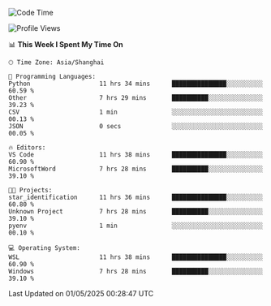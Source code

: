 <!--START_SECTION:waka-->
![Code Time](http://img.shields.io/badge/Code%20Time-2%2C735%20hrs%2056%20mins-blue)

![Profile Views](http://img.shields.io/badge/Profile%20Views-0-blue)

📊 **This Week I Spent My Time On** 

```text
🕑︎ Time Zone: Asia/Shanghai

💬 Programming Languages: 
Python                   11 hrs 34 mins      ███████████████░░░░░░░░░░   60.59 % 
Other                    7 hrs 29 mins       ██████████░░░░░░░░░░░░░░░   39.23 % 
CSV                      1 min               ░░░░░░░░░░░░░░░░░░░░░░░░░   00.13 % 
JSON                     0 secs              ░░░░░░░░░░░░░░░░░░░░░░░░░   00.05 % 

🔥 Editors: 
VS Code                  11 hrs 38 mins      ███████████████░░░░░░░░░░   60.90 % 
MicrosoftWord            7 hrs 28 mins       ██████████░░░░░░░░░░░░░░░   39.10 % 

🐱‍💻 Projects: 
star_identification      11 hrs 36 mins      ███████████████░░░░░░░░░░   60.80 % 
Unknown Project          7 hrs 28 mins       ██████████░░░░░░░░░░░░░░░   39.10 % 
pyenv                    1 min               ░░░░░░░░░░░░░░░░░░░░░░░░░   00.10 % 

💻 Operating System: 
WSL                      11 hrs 38 mins      ███████████████░░░░░░░░░░   60.90 % 
Windows                  7 hrs 28 mins       ██████████░░░░░░░░░░░░░░░   39.10 % 
```


 Last Updated on 01/05/2025 00:28:47 UTC
<!--END_SECTION:waka-->
